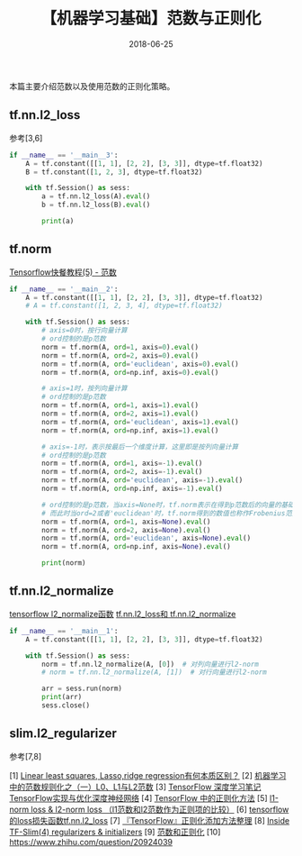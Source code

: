 ﻿---
title: 【机器学习基础】范数与正则化
date: 2018-06-25
tags:
categories: ["机器学习笔记"]
mathjax: true
---

本篇主要介绍范数以及使用范数的正则化策略。
<!-- more -->

## tf.nn.l2_loss
参考[3,6]
```python
if __name__ == '__main__3':
    A = tf.constant([[1, 1], [2, 2], [3, 3]], dtype=tf.float32)
    B = tf.constant([1, 2, 3], dtype=tf.float32)

    with tf.Session() as sess:
        a = tf.nn.l2_loss(A).eval()
        b = tf.nn.l2_loss(B).eval()

        print(a)
```


## tf.norm
[Tensorflow快餐教程(5) - 范数](https://blog.csdn.net/lusing/article/details/80082235)
```python
if __name__ == '__main__2':
    A = tf.constant([[1, 1], [2, 2], [3, 3]], dtype=tf.float32)
    # A = tf.constant([1, 2, 3, 4], dtype=tf.float32)

    with tf.Session() as sess:
        # axis=0时，按行向量计算
        # ord控制的是p范数
        norm = tf.norm(A, ord=1, axis=0).eval()
        norm = tf.norm(A, ord=2, axis=0).eval()
        norm = tf.norm(A, ord='euclidean', axis=0).eval()
        norm = tf.norm(A, ord=np.inf, axis=0).eval()

        # axis=1时，按列向量计算
        # ord控制的是p范数
        norm = tf.norm(A, ord=1, axis=1).eval()
        norm = tf.norm(A, ord=2, axis=1).eval()
        norm = tf.norm(A, ord='euclidean', axis=1).eval()
        norm = tf.norm(A, ord=np.inf, axis=1).eval()

        # axis=-1时，表示按最后一个维度计算，这里即是按列向量计算
        # ord控制的是p范数
        norm = tf.norm(A, ord=1, axis=-1).eval()
        norm = tf.norm(A, ord=2, axis=-1).eval()
        norm = tf.norm(A, ord='euclidean', axis=-1).eval()
        norm = tf.norm(A, ord=np.inf, axis=-1).eval()

        # ord控制的是p范数，当axis=None时，tf.norm表示在得到p范数后的向量的基础上再做一次求和，然后再开根号。
        # 而此时当ord=2或者'euclidean'时，tf.norm得到的数值也称作Frobenius范数
        norm = tf.norm(A, ord=1, axis=None).eval()
        norm = tf.norm(A, ord=2, axis=None).eval()
        norm = tf.norm(A, ord='euclidean', axis=None).eval()
        norm = tf.norm(A, ord=np.inf, axis=None).eval()

        print(norm)

```


## tf.nn.l2_normalize
[tensorflow l2_normalize函数](https://www.cnblogs.com/lovephysics/p/7222459.html)
[tf.nn.l2_loss和 tf.nn.l2_normalize](https://blog.csdn.net/m0_37561765/article/details/79645026)
```python
if __name__ == '__main__1':
    A = tf.constant([[1, 1], [2, 2], [3, 3]], dtype=tf.float32)

    with tf.Session() as sess:
        norm = tf.nn.l2_normalize(A, [0])  # 对列向量进行l2-norm
        # norm = tf.nn.l2_normalize(A, [1])  # 对行向量进行l2-norm

        arr = sess.run(norm)
        print(arr)
        sess.close()
```


## slim.l2_regularizer
参考[7,8]



[1] [Linear least squares, Lasso,ridge regression有何本质区别？](https://www.zhihu.com/question/38121173)
[2] [机器学习中的范数规则化之（一）L0、L1与L2范数](https://blog.csdn.net/zouxy09/article/details/24971995)
[3] [TensorFlow 深度学习笔记 TensorFlow实现与优化深度神经网络](https://www.cnblogs.com/hellocwh/p/5527141.html)
[4] [TensorFlow 中的正则化方法](https://www.bilibili.com/read/cv723177/)
[5] [l1-norm loss & l2-norm loss （l1范数和l2范数作为正则项的比较）](https://blog.csdn.net/edogawachia/article/details/80058340)
[6] [tensorflow的loss损失函数tf.nn.l2_loss](https://blog.csdn.net/zz2230633069/article/details/81413138)
[7] [『TensorFlow』正则化添加方法整理](https://www.cnblogs.com/hellcat/p/9474393.html)
[8] [Inside TF-Slim(4) regularizers & initializers](https://zhuanlan.zhihu.com/p/34202475)
[9] [范数和正则化](https://blog.csdn.net/iterate7/article/details/75443504)
[10] https://www.zhihu.com/question/20924039





